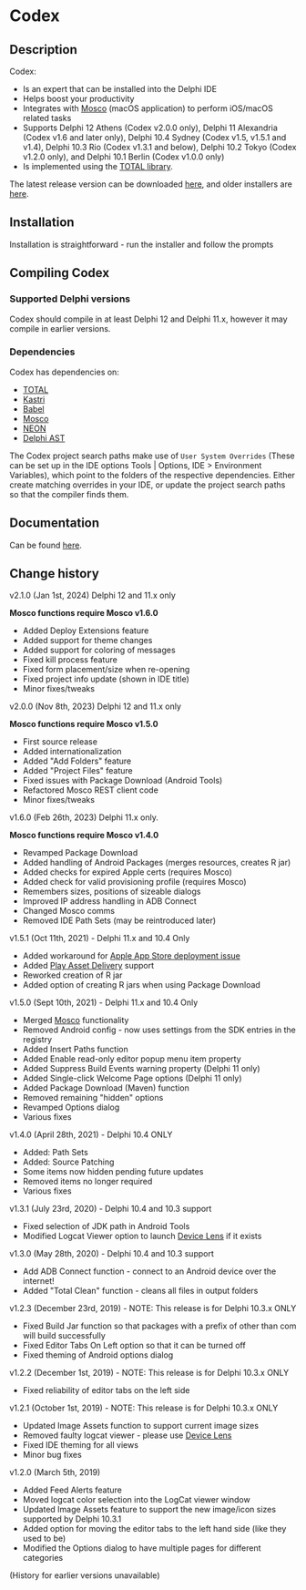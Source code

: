 # Codex

## Description

Codex:

* Is an expert that can be installed into the Delphi IDE
* Helps boost your productivity
* Integrates with [Mosco](https://github.com/DelphiWorlds/Mosco) (macOS application) to perform iOS/macOS related tasks
* Supports Delphi 12 Athens (Codex v2.0.0 only), Delphi 11 Alexandria (Codex v1.6 and later only), Delphi 10.4 Sydney (Codex v1.5, v1.5.1 and v1.4), Delphi 10.3 Rio (Codex v1.3.1 and below), Delphi 10.2 Tokyo (Codex v1.2.0 only), and Delphi 10.1 Berlin (Codex v1.0.0 only)
* Is implemented using the [TOTAL library](https://github.com/DelphiWorlds/TOTAL). 

The latest release version can be downloaded [here](https://www.delphiworlds.com/codex/latest), and older installers are [here](https://www.delphiworlds.com/codex/older).

## Installation

Installation is straightforward - run the installer and follow the prompts

## Compiling Codex

### Supported Delphi versions

Codex should compile in at least Delphi 12 and Delphi 11.x, however it may compile in earlier versions.

### Dependencies

Codex has dependencies on:

* [TOTAL](https://github.com/DelphiWorlds/TOTAL)
* [Kastri](https://github.com/DelphiWorlds/Kastri)
* [Babel](https://github.com/DelphiWorlds/Babel)
* [Mosco](https://github.com/DelphiWorlds/Mosco)
* [NEON](https://github.com/paolo-rossi/delphi-neon)
* [Delphi AST](https://github.com/RomanYankovsky/DelphiAST)

The Codex project search paths make use of `User System Overrides` (These can be set up in the IDE options Tools | Options, IDE > Environment Variables), which point to the folders of the respective dependencies. Either create matching overrides in your IDE, or update the project search paths so that the compiler finds them.

## Documentation

Can be found [here](Docs/Readme.md).

## Change history

v2.1.0 (Jan 1st, 2024) Delphi 12 and 11.x only

**Mosco functions require Mosco v1.6.0**

* Added Deploy Extensions feature
* Added support for theme changes
* Added support for coloring of messages
* Fixed kill process feature
* Fixed form placement/size when re-opening
* Fixed project info update (shown in IDE title)
* Minor fixes/tweaks

v2.0.0 (Nov 8th, 2023) Delphi 12 and 11.x only

**Mosco functions require Mosco v1.5.0**

* First source release
* Added internationalization
* Added "Add Folders" feature
* Added "Project Files" feature
* Fixed issues with Package Download (Android Tools)
* Refactored Mosco REST client code
* Minor fixes/tweaks

v1.6.0 (Feb 26th, 2023) Delphi 11.x only. 

**Mosco functions require Mosco v1.4.0**

* Revamped Package Download
* Added handling of Android Packages (merges resources, creates R jar)
* Added checks for expired Apple certs (requires Mosco)
* Added check for valid provisioning profile (requires Mosco)
* Remembers sizes, positions of sizeable dialogs
* Improved IP address handling in ADB Connect
* Changed Mosco comms
* Removed IDE Path Sets (may be reintroduced later)

v1.5.1 (Oct 11th, 2021) - Delphi 11.x and 10.4 Only

* Added workaround for [Apple App Store deployment issue](https://quality.embarcadero.com/browse/RSP-35701)
* Added [Play Asset Delivery](https://developer.android.com/guide/playcore/asset-delivery) support
* Reworked creation of R jar
* Added option of creating R jars when using Package Download

v1.5.0 (Sept 10th, 2021) - Delphi 11.x and 10.4 Only

* Merged [Mosco](https://github.com/DelphiWorlds/MoscoExpert) functionality
* Removed Android config - now uses settings from the SDK entries in the registry
* Added Insert Paths function
* Added Enable read-only editor popup menu item property
* Added Suppress Build Events warning property (Delphi 11 only)
* Added Single-click Welcome Page options (Delphi 11 only)
* Added Package Download (Maven) function
* Removed remaining "hidden" options
* Revamped Options dialog
* Various fixes

v1.4.0 (April 28th, 2021) - Delphi 10.4 ONLY

* Added: Path Sets
* Added: Source Patching
* Some items now hidden pending future updates
* Removed items no longer required
* Various fixes

v1.3.1 (July 23rd, 2020) - Delphi 10.4 and 10.3 support

* Fixed selection of JDK path in Android Tools
* Modified Logcat Viewer option to launch [Device Lens](http://github.com/DelphiWorlds/DeviceLens) if it exists

v1.3.0 (May 28th, 2020) - Delphi 10.4 and 10.3 support

* Add ADB Connect function - connect to an Android device over the internet!
* Added "Total Clean" function - cleans all files in output folders

v1.2.3 (December 23rd, 2019) - NOTE: This release is for Delphi 10.3.x ONLY

* Fixed Build Jar function so that packages with a prefix of other than com will build successfully
* Fixed Editor Tabs On Left option so that it can be turned off
* Fixed theming of Android options dialog

v1.2.2 (December 1st, 2019) - NOTE: This release is for Delphi 10.3.x ONLY

* Fixed reliability of editor tabs on the left side

v1.2.1 (October 1st, 2019) - NOTE: This release is for Delphi 10.3.x ONLY

* Updated Image Assets function to support current image sizes
* Removed faulty logcat viewer - please use [Device Lens](http://github.com/DelphiWorlds/DeviceLens)
* Fixed IDE theming for all views
* Minor bug fixes

v1.2.0 (March 5th, 2019)

* Added Feed Alerts feature
* Moved logcat color selection into the LogCat viewer window
* Updated Image Assets feature to support the new image/icon sizes supported by Delphi 10.3.1
* Added option for moving the editor tabs to the left hand side (like they used to be)
* Modified the Options dialog to have multiple pages for different categories

(History for earlier versions unavailable)




